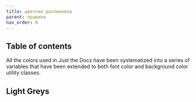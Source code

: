 ```yaml
---
title: цветная распиновка
parent: правила
nav_order: 8
---
```



## Table of contents



All the colors used in Just the Docs have been systematized into a series of variables that have been extended to both font color and background color utility classes.

## Light Greys

